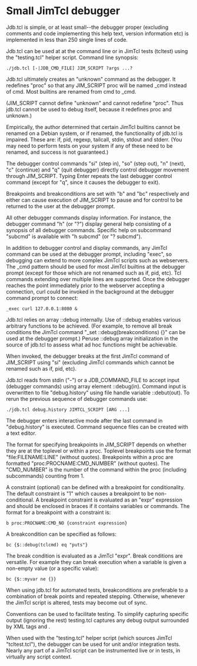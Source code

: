 Small JimTcl debugger
=====================

Jdb.tcl is simple, or at least small--the debugger proper (excluding
comments and code implementing this help text, version information etc)
is implemented in less than 250 single lines of code.

Jdb.tcl can be used at at the command line or in JimTcl tests (tcltest)
using the "testing.tcl" helper script. Command line synopsis:

    ./jdb.tcl [-|JDB_CMD_FILE] JIM_SCRIPT ?args ...?

Jdb.tcl ultimately creates an "unknown" command as the debugger. It
redefines "proc" so that any JIM_SCRIPT proc will be named _cmd instead
of cmd. Most builtins are renamed from cmd to _cmd.

(JIM_SCRIPT cannot define "unknown" and cannot redefine "proc". Thus
jdb.tcl cannot be used to debug itself, because it redefines proc and
unknown.)

Empirically, the author determined that certain JimTcl builtins cannot be
renamed on a Debian system, or if renamed, the functionality of jdb.tcl
is impaired. These are: if, pid, regexp, tailcall, stdin, stdout and
stderr. (You may need to perform tests on your system if any of these
need to be renamed, and success is not guaranteed.)

The debugger control commands "si" (step in), "so" (step out),
"n" (next), "c" (continue) and "q" (quit debugger) directly control
debugger movement through JIM_SCRIPT. Typing Enter repeats the last
debugger control command (except for "q", since it causes the debugger
to exit).

Breakpoints and breakconditions are set with "b" and "bc" respectively
and either can cause execution of JIM_SCRIPT to pause and for control to
be returned to the user at the debugger prompt.

All other debugger commands display information. For instance, the debugger
command "h" (or "?") display general help consisting of a synopsis of all
debugger commands. Specific help on subcommand "subcmd" is available with
"h subcmd" (or "? subcmd").

In addition to debugger control and display commands, any JimTcl command
can be used at the debugger prompt, including "exec", so debugging can
extend to more complex JimTcl scripts such as webservers. The _cmd pattern
should be used for most JimTcl builtins at the debugger prompt (except for
those which are not renamed such as if, pid, etc). Tcl commands extending
over multiple lines are supported. Once the debugger reaches the point
immediately prior to the webserver accepting a connection, curl could be
invoked in the background at the debugger command prompt to connect:

    _exec curl 127.0.0.1:8080 &

Jdb.tcl relies on array ::debug internally. Use of ::debug enables various
arbitrary functions to be achieved. (For example, to remove all break
conditions the JimTcl command "_set ::debug(breakconditions) {}" can be
used at the debugger prompt.) Peruse ::debug array initialization in the
source of jdb.tcl to assess what ad hoc functions might be achievable.

When invoked, the debugger breaks at the first JimTcl command of JIM_SCRIPT
using "si" (excluding JimTcl commands which cannot be renamed such as if,
pid, etc).

Jdb.tcl reads from stdin ("-") or a JDB_COMMAND_FILE to accept
input (debugger commands) using array element ::debug(in). Command input is
overwritten to file "debug.history" using file handle variable ::debut(out).
To rerun the previous sequence of debugger commands use:

    ./jdb.tcl debug.history JIMTCL_SCRIPT [ARG ...]

The debugger enters interactive mode after the last command in "debug.history"
is executed. Command sequence files can be created with a text editor.

The format for specifying breakpoints in JIM_SCRIPT depends on whether
they are at the toplevel or within a proc. Toplevel breakpoints use the
format "file:FILENAME:LINE" (without quotes). Breakpoints within a proc
are formatted "proc:PROCNAME:CMD_NUMBER" (without quotes). The
"CMD_NUMBER" is the number of the command within the proc (including
subcommands) counting from 1.

A constraint (optional) can be defined with a breakpoint for
conditionality. The default constraint is "1" which causes a breakpoint
to be non-conditional. A breakpoint constraint is evaluated as an "expr"
expression and should be enclosed in braces if it contains variables or
commands. The format for a breakpoint with a constraint is:

    b proc:PROCNAME:CMD_NO {constraint expression}

A breakcondition can be specified as follows:

    bc {$::debug(tclcmd) eq "puts"}

The break condition is evaluated as a JimTcl "expr". Break conditions
are versatile. For example they can break execution when a variable is
given a non-empty value (or a specific value):

    bc {$::myvar ne {}}

When using jdb.tcl for automated tests, breakconditions are preferable
to a combination of break points and repeated stepping. Otherwise, whenever
the JimTcl script is altered, tests may become out of sync.

Conventions can be used to facilitate testing. To simplify capturing
specific output (ignoring the rest) testing.tcl captures any debug
output surrounded by XML tags <dbg> and </dbg>.

When used with the "testing.tcl" helper script (which sources JimTcl
"tcltest.tcl"), the debugger can be used for unit and/or integration
tests. Nearly any part of a JimTcl script can be instrumented live
or in tests, in virtually any script context.
